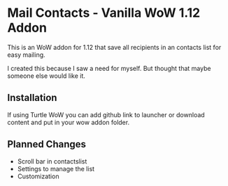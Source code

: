 # Mail Contacts - Vanilla WoW 1.12 Addon

This is an WoW addon for 1.12 that save all recipients in an contacts list for easy mailing.

I created this because I saw a need for myself. But thought that maybe someone else would like it.

## Installation
If using Turtle WoW you can add github link to launcher or download content and put in your wow addon folder.

## Planned Changes

 - Scroll bar in contactslist
 - Settings to manage the list
 - Customization


